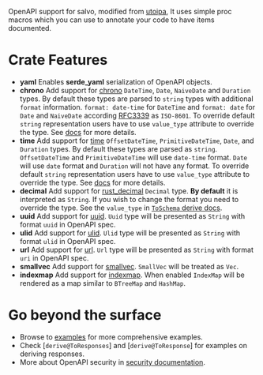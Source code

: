 OpenAPI support for salvo, modified from [utoipa](https://github.com/juhaku/utoipa), It uses simple proc macros which
you can use to annotate your code to have items documented.

# Crate Features

- **yaml** Enables **serde_yaml** serialization of OpenAPI objects.
- **chrono** Add support for [chrono](https://crates.io/crates/chrono) `DateTime`, `Date`, `NaiveDate` and `Duration`
  types. By default these types are parsed to `string` types with additional `format` information.
  `format: date-time` for `DateTime` and `format: date` for `Date` and `NaiveDate` according
  [RFC3339](https://xml2rfc.ietf.org/public/rfc/html/rfc3339.html#anchor14) as `ISO-8601`. To
  override default `string` representation users have to use `value_type` attribute to override the type.
  See [docs](https://docs.rs/salvo_oapi/latest/salvo_oapi/derive.ToSchema.html) for more details.
- **time** Add support for [time](https://crates.io/crates/time) `OffsetDateTime`, `PrimitiveDateTime`, `Date`, and `Duration` types.
  By default these types are parsed as `string`. `OffsetDateTime` and `PrimitiveDateTime` will use `date-time` format. `Date` will use
  `date` format and `Duration` will not have any format. To override default `string` representation users have to use `value_type` attribute
  to override the type. See [docs](https://docs.rs/salvo_oapi/latest/salvo_oapi/derive.ToSchema.html) for more details.
- **decimal** Add support for [rust_decimal](https://crates.io/crates/rust_decimal) `Decimal` type. **By default**
  it is interpreted as `String`. If you wish to change the format you need to override the type.
  See the `value_type` in [`ToSchema` derive docs][to_schema_derive].
- **uuid** Add support for [uuid](https://github.com/uuid-rs/uuid). `Uuid` type will be presented as `String` with
  format `uuid` in OpenAPI spec.
- **ulid** Add support for [ulid](https://github.com/dylanhart/ulid-rs). `Ulid` type will be presented as `String` with
  format `ulid` in OpenAPI spec.
- **url** Add support for [url](https://github.com/servo/rust-url). `Url` type will be presented as `String` with
  format `uri` in OpenAPI spec.
- **smallvec** Add support for [smallvec](https://crates.io/crates/smallvec). `SmallVec` will be treated as `Vec`.
- **indexmap** Add support for [indexmap](https://crates.io/crates/indexmap). When enabled `IndexMap` will be rendered as a map similar to
  `BTreeMap` and `HashMap`.

# Go beyond the surface

* Browse to [examples](https://github.com/salvo-rs/salvo/tree/master/examples) for more comprehensive examples.
* Check [`derive@ToResponses`] and [`derive@ToResponse`] for examples on deriving responses.
* More about OpenAPI security in [security documentation][security].

[path]: attr.path.html
[serde]: derive.ToSchema.html#partial-serde-attributes-support

[security]: openapi/security/index.html
[to_schema_derive]: derive.ToSchema.html